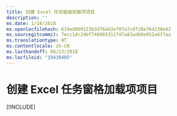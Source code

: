 ```yaml
---
title: 创建 Excel 任务窗格加载项项目
description: ''
ms.date: 1/18/2018
ms.openlocfilehash: 619ed809123b3d76eb3ef07a7cdf28e764230e42
ms.sourcegitcommit: 7ecc1dc24bf7488b53117d7a83ad60e952a6f7aa
ms.translationtype: HT
ms.contentlocale: zh-CN
ms.lasthandoff: 08/23/2018
ms.locfileid: "19438485"
---
```

# <a name="create-your-excel-task-pane-add-in-project"></a>创建 Excel 任务窗格加载项项目

[!INCLUDE[](../includes/excel-tutorial-setup.md)]